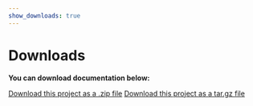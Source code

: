 ```yaml
---
show_downloads: true
---
```


Downloads
========
**You can download documentation below:**<br />

<section id="downloads">
  <a class="zip_download_link" href="{{ site.github.zip_url }}">Download this project as a .zip file</a>
  <a class="tar_download_link" href="{{ site.github.tar_url }}">Download this project as a tar.gz file</a>
</section>
